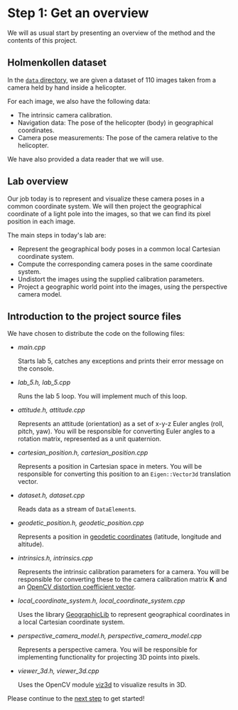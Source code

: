 # Step 1: Get an overview
We will as usual start by presenting an overview of the method and the contents of this project.

## Holmenkollen dataset
In the [`data` directory](https://github.com/tek5030/lab_05/tree/master/data), we are given a dataset of 110 images taken from a camera held by hand inside a helicopter.

For each image, we also have the following data:
- The intrinsic camera calibration.
- Navigation data: The pose of the helicopter (body) in geographical coordinates.
- Camera pose measurements: The pose of the camera relative to the helicopter.

We have also provided a data reader that we will use.

## Lab overview
Our job today is to represent and visualize these camera poses in a common coordinate system. 
We will then project the geographical coordinate of a light pole into the images, so that we can find its pixel position in each image.

The main steps in today's lab are:
- Represent the geographical body poses in a common local Cartesian coordinate system.
- Compute the corresponding camera poses in the same coordinate system.
- Undistort the images using the supplied calibration parameters.
- Project a geographic world point into the images, using the perspective camera model.

## Introduction to the project source files
We have chosen to distribute the code on the following files:

- *main.cpp*
  
  Starts lab 5, catches any exceptions and prints their error message on the console.
  
- *lab_5.h, lab_5.cpp*
  
  Runs the lab 5 loop.
  You will implement much of this loop.
  
- *attitude.h, attitude.cpp*
  
  Represents an attitude (orientation) as a set of x-y-z Euler angles (roll, pitch, yaw). 
  You will be responsible for converting Euler angles to a rotation matrix, represented as a unit quaternion.
  
- *cartesian_position.h, cartesian_position.cpp*
  
  Represents a position in Cartesian space in meters. 
  You will be responsible for converting this position to an `Eigen::Vector3d` translation vector.
  
- *dataset.h, dataset.cpp*
  
  Reads data as a stream of `DataElement`s.

- *geodetic_position.h, geodetic_position.cpp*
  
  Represents a position in [geodetic coordinates](https://en.wikipedia.org/wiki/Geographic_coordinate_system) (latitude, longitude and altitude).

- *intrinsics.h, intrinsics.cpp*
  
  Represents the intrinsic calibration parameters for a camera. 
  You will be responsible for converting these to the camera calibration matrix **K** and an [OpenCV distortion coefficient vector](https://docs.opencv.org/4.0.1/d9/d0c/group__calib3d.html).

- *local_coordinate_system.h, local_coordinate_system.cpp*
  
  Uses the library [GeographicLib](https://geographiclib.sourceforge.io/) to represent geographical coordinates in a local Cartesian coordinate system.

- *perspective_camera_model.h, perspective_camera_model.cpp*
  
  Represents a perspective camera. 
  You will be responsible for implementing functionality for projecting 3D points into pixels.

- *viewer_3d.h, viewer_3d.cpp*
  
  Uses the OpenCV module [viz3d](https://docs.opencv.org/4.0.1/d1/d19/group__viz.html) to visualize results in 3D.

Please continue to the [next step](2-from-geographical-coordinates-to-pixels.md) to get started!


